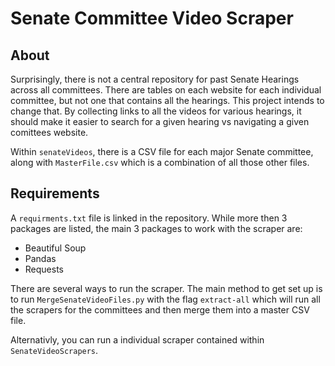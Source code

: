 # Senate Committee Video Scraper

## About

Surprisingly, there is not a central repository for past Senate Hearings across all committees. There are tables on each website for each individual
committee, but not one that contains all the hearings. This project intends to change that. By collecting links to all the videos for various hearings,
it should make it easier to search for a given hearing vs navigating a given comittees website.

Within `senateVideos`, there is a CSV file for each major Senate committee, along with `MasterFile.csv` which is a combination of all those other files.

## Requirements

A `requirments.txt` file is linked in the repository. While more then 3 packages are listed, the main 3 packages
to work with the scraper are:

- Beautiful Soup
- Pandas
- Requests

There are several ways to run the scraper. The main method to get set up is to run `MergeSenateVideoFiles.py` with the flag `extract-all` which will run all the scrapers for the committees and then merge them into
a master CSV file.

Alternativly, you can run a individual scraper contained within `SenateVideoScrapers`.
